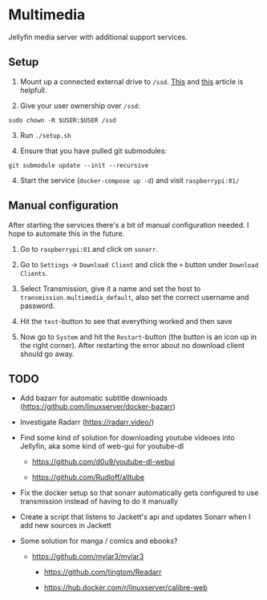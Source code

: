 # Multimedia

Jellyfin media server with additional support services.

## Setup

1. Mount up a connected external drive to `/ssd`.
[This](https://www.pidramble.com/wiki/benchmarks/external-usb-drives) and [this](https://www.raspberrypi.org/documentation/configuration/external-storage.md) article is helpfull.


2. Give your user ownership over `/ssd`:

```
sudo chown -R $USER:$USER /ssd
```

3. Run `./setup.sh`

4. Ensure that you have pulled git submodules:

```
git submodule update --init --recursive
```

4. Start the service (`docker-compose up -d`) and visit `raspberrypi:81/`

## Manual configuration
After starting the services there's a bit of manual configuration needed. I hope to automate this in the future.

1. Go to `raspberrypi:81` and click on `sonarr`.

2. Go to `Settings` -> `Download Client` and click the `+` button under `Download Clients`.

3. Select Transmission, give it a name and set the host to `transmission.multimedia_default`, also set the correct username and password.

4. Hit the `test`-button to see that everything worked and then save

5. Now go to `System` and hit the `Restart`-button (the button is an icon up in the right corner). After restarting the error about no download client should go away.

## TODO

- Add bazarr for automatic subtitle downloads (https://github.com/linuxserver/docker-bazarr)

- Investigate Radarr (https://radarr.video/)

- Find some kind of solution for downloading youtube videoes into Jellyfin, aka some kind of web-gui for youtube-dl

  - https://github.com/d0u9/youtube-dl-webui

  - https://github.com/Rudloff/alltube

- Fix the docker setup so that sonarr automatically gets configured to use transmission instead of having to do it manually

- Create a script that listens to Jackett's api and updates Sonarr when I add new sources in Jackett

- Some solution for manga / comics and ebooks?

  - https://github.com/mylar3/mylar3

	- https://github.com/tingtom/Readarr

	- https://hub.docker.com/r/linuxserver/calibre-web
